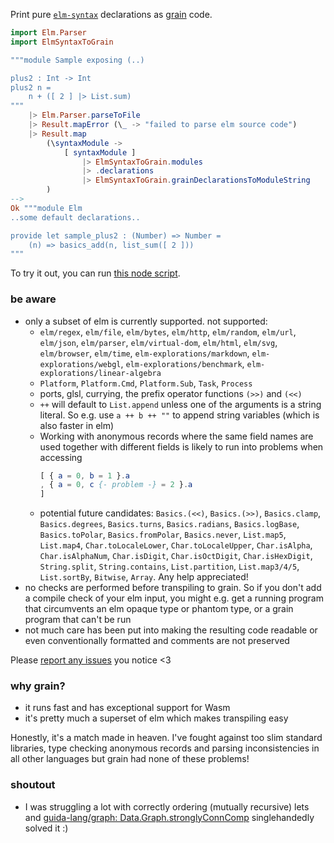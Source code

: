 Print pure [`elm-syntax`](https://dark.elm.dmy.fr/packages/stil4m/elm-syntax/latest/) declarations as
[grain](https://grain-lang.org/) code.

```elm
import Elm.Parser
import ElmSyntaxToGrain

"""module Sample exposing (..)

plus2 : Int -> Int
plus2 n =
    n + ([ 2 ] |> List.sum)
"""
    |> Elm.Parser.parseToFile
    |> Result.mapError (\_ -> "failed to parse elm source code")
    |> Result.map
        (\syntaxModule ->
            [ syntaxModule ]
                |> ElmSyntaxToGrain.modules
                |> .declarations
                |> ElmSyntaxToGrain.grainDeclarationsToModuleString
        )
-->
Ok """module Elm
..some default declarations..

provide let sample_plus2 : (Number) => Number =
    (n) => basics_add(n, list_sum([ 2 ]))
"""
```

To try it out, you can
run [this node script](https://github.com/lue-bird/elm-syntax-to-grain/tree/main/node-elm-to-grain).

### be aware

-   only a subset of elm is currently supported. not supported:
    -   `elm/regex`, `elm/file`, `elm/bytes`, `elm/http`, `elm/random`, `elm/url`, `elm/json`, `elm/parser`, `elm/virtual-dom`,
        `elm/html`, `elm/svg`, `elm/browser`, `elm/time`, `elm-explorations/markdown`, `elm-explorations/webgl`, `elm-explorations/benchmark`, `elm-explorations/linear-algebra`
    -   `Platform`, `Platform.Cmd`, `Platform.Sub`, `Task`, `Process`
    -   ports, glsl, currying, the prefix operator functions `(>>)` and `(<<)`
    -   `++` will default to `List.append` unless one of the arguments is a string literal. So e.g. use `a ++ b ++ ""` to append string variables (which is also faster in elm)
    -   Working with anonymous records where the same field names are used together with different fields is likely to run into problems when accessing
        ```elm
        [ { a = 0, b = 1 }.a
        , { a = 0, c {- problem -} = 2 }.a
        ]
        ```
    -   potential future candidates: `Basics.(<<)`, `Basics.(>>)`, `Basics.clamp`, `Basics.degrees`, `Basics.turns`,
        `Basics.radians`, `Basics.logBase`, `Basics.toPolar`, `Basics.fromPolar`, `Basics.never`, `List.map5`, `List.map4`, `Char.toLocaleLower`, `Char.toLocaleUpper`, `Char.isAlpha`, `Char.isAlphaNum`, `Char.isDigit`, `Char.isOctDigit`, `Char.isHexDigit`, `String.split`, `String.contains`, `List.partition`, `List.map3/4/5`, `List.sortBy`, `Bitwise`, `Array`. Any help appreciated!
-   no checks are performed before transpiling to grain. So if you don't add a compile check of your elm input,
    you might e.g. get a running program that circumvents an elm opaque type or phantom type, or a grain program that can't be run
-   not much care has been put into making the resulting code readable or even conventionally formatted
    and comments are not preserved

Please [report any issues](https://github.com/lue-bird/elm-syntax-format/issues/new) you notice <3

### why grain?
-   it runs fast and has exceptional support for Wasm
-   it's pretty much a superset of elm which makes transpiling easy

Honestly, it's a match made in heaven.
I've fought against too slim standard libraries,
type checking anonymous records
and parsing inconsistencies in all other languages
but grain had none of these problems!

### shoutout
-  I was struggling a lot with correctly ordering (mutually recursive) lets
   and [guida-lang/graph: Data.Graph.stronglyConnComp](https://dark.elm.dmy.fr/packages/guida-lang/graph/latest/Data-Graph#stronglyConnComp) singlehandedly solved it :)

